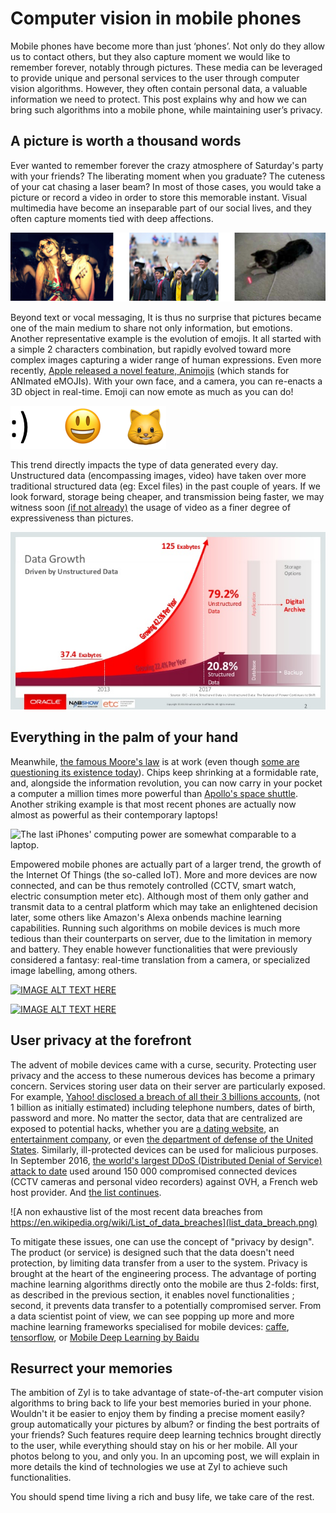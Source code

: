 # Computer vision in mobile phones
Mobile phones have become more than just ‘phones’. Not only do they allow us to contact others, but they also capture moment we would like to remember forever, notably through pictures. These media can be leveraged to provide unique and personal services to the user through computer vision algorithms. However, they often contain personal data, a valuable information we need to protect. This post explains why and how we can bring such algorithms into a mobile phone, while maintaining user’s privacy.

## A picture is worth a thousand words
Ever wanted to remember forever the crazy atmosphere of Saturday's party with your friends? The liberating moment when you graduate? The cuteness of your cat chasing a laser beam? In most of those cases, you would take a picture or record a video in order to store this memorable instant. Visual multimedia have become an inseparable part of our social lives, and they often capture moments tied with deep affections. 

![feeling](feeling.png)

Beyond text or vocal messaging, It is thus no surprise that pictures became one of the main medium to share not only information, but emotions. Another representative example is the evolution of emojis. It all started with a simple 2 characters combination, but rapidly evolved toward more complex images capturing a wider range of human expressions. Even more recently, [Apple released a novel feature, Animojis](https://www.apple.com/newsroom/2017/09/the-future-is-here-iphone-x/) (which stands for ANImated eMOJIs). With your own face, and a camera, you can re-enacts a 3D object in real-time. Emoji can now emote as much as you can do!

![Evolution of emoji](emoji_evolution.png)


This trend directly impacts the type of data generated every day. Unstructured data (encompassing images, video) have taken over more traditional structured data (eg: Excel files) in the past couple of years. If we look forward, storage being cheaper, and transmission being faster, we may witness soon [(if not already)](https://giphy.com/) the usage of video as a finer degree of expressiveness than pictures. 

![unstructured_data text](unstructured_data.jpg)

## Everything in the palm of your hand
Meanwhile, [the famous Moore's law](https://en.wikipedia.org/wiki/Moore%27s_law) is at work (even though [some are questioning its existence today](http://www.economist.com/node/21693710/sites/all/modules/custom/ec_essay)). Chips keep shrinking at a formidable rate, and, alongside the information revolution, you can now carry in your pocket a computer a million times more powerful than [Apollo's space shuttle](https://en.wikipedia.org/wiki/Apollo_Guidance_Computer). Another striking example is that most recent phones are actually now almost as powerful as their contemporary laptops!

![The last iPhones' computing power are somewhat comparable to a laptop.
](a11_benchmark.jpg)

Empowered mobile phones are actually part of a larger trend, the growth of the Internet Of Things (the so-called IoT). More and more devices are now connected, and can be thus remotely controlled (CCTV, smart watch, electric consumption meter etc). Although most of them only gather and transmit data to a central platform which may take an enlightened decision later, some others like Amazon's Alexa onbends machine learning capabilities. Running such algorithms on mobile devices is much more tedious than their counterparts on server, due to the limitation in memory and battery. They enable however functionalities that were previously considered a fantasy: real-time translation from a camera, or specialized image labelling, among others. 

[![IMAGE ALT TEXT HERE](https://img.youtube.com/vi/06olHmcJjS0/0.jpg)](https://www.youtube.com/watch?v=06olHmcJjS0)

[![IMAGE ALT TEXT HERE](https://img.youtube.com/vi/neB1S0UPJFw/0.jpg)](https://www.youtube.com/watch?v=neB1S0UPJFw)


## User privacy at the forefront
The advent of mobile devices came with a curse, security. Protecting user privacy and the access to these numerous devices has become a primary concern. Services storing user data on their server are particularly exposed. For example, [Yahoo! disclosed a breach of all their 3 billions accounts](https://techcrunch.com/2017/10/03/yahoo-says-all-3b-accounts-were-impacted-by-2013-breach-not-1b-as-thought/), (not 1 billion as initially estimated) including telephone numbers, dates of birth, password and more. No matter the sector, data that are centralized are exposed to potential hacks, whether you are [a dating website](https://en.wikipedia.org/wiki/Ashley_Madison_data_breach), an [entertainment company](https://en.wikipedia.org/wiki/Sony_Pictures_hack), or even [the department of defense of the United States](https://en.wikipedia.org/wiki/Iraq_War_documents_leak). Similarly, ill-protected devices can be used for malicious purposes. In September 2016, [the world's largest DDoS (Distributed Denial of Service) attack to date](https://www.ovh.com/us/news/articles/a2367.the-ddos-that-didnt-break-the-camels-vac) used around 150 000 compromised connected devices (CCTV cameras and personal video recorders) against OVH, a French web host provider. And [the list continues](https://en.wikipedia.org/wiki/List_of_cyberattacks).

![A non exhaustive list of the most recent data breaches from https://en.wikipedia.org/wiki/List_of_data_breaches](list_data_breach.png)

To mitigate these issues, one can use the concept of "privacy by design". The product (or service) is designed such that the data doesn't need protection, by limiting data transfer from a user to the system. Privacy is brought at the heart of the engineering process. The advantage of porting machine learning algorithms directly onto the mobile are thus 2-folds: first, as described in the previous section, it enables novel functionalities ; second, it prevents data transfer to a potentially compromised server. From a data scientist point of view, we can see popping up more and more machine learning frameworks specialised for mobile devices: [caffe](https://github.com/solrex/caffe-mobile), [tensorflow](https://github.com/tensorflow/tensorflow/tree/master/tensorflow/examples/android), or [Mobile Deep Learning by Baidu](https://github.com/baidu/mobile-deep-learning)

## Resurrect your memories
The ambition of Zyl is to take advantage of state-of-the-art computer vision algorithms to bring back to life your best memories buried in your phone. Wouldn't it be easier to enjoy them by finding a precise moment easily? group automatically your pictures by album? or finding the best portraits of your friends? Such features require deep learning technics brought directly to the user, while everything should stay on his or her mobile. All your photos belong to you, and only you. In an upcoming post, we will explain in more details the kind of technologies we use at Zyl to achieve such functionalities. 


You should spend time living a rich and busy life, we take care of the rest.
